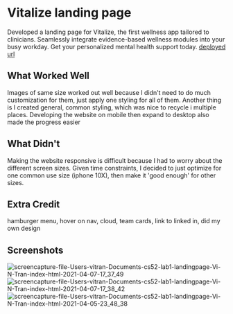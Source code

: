# Vitalize landing page
Developed a landing page for Vitalize, the first wellness app tailored to clinicians. Seamlessly integrate evidence-based wellness modules into your busy workday. Get your personalized mental health support today.
[deployed url](https://dartmouth-cs52-21s.github.io/lab1-landingpage-Vi-N-Tran/)

## What Worked Well
Images of same size worked out well because I didn't need to do much customization for them, just apply one styling for all of them. Another thing is I created general, common styling, which was nice to recycle i multiple places. Developing the website on mobile then expand to desktop also made the progress easier

## What Didn't
Making the website responsive is difficult because I had to worry about the different screen sizes. Given time constraints, I decided to just optimize for one common use size (iphone 10X), then make it 'good enough' for other sizes. 

## Extra Credit
hamburger menu, hover on nav, cloud, team cards, link to linked in, did my own design

## Screenshots
![screencapture-file-Users-vitran-Documents-cs52-lab1-landingpage-Vi-N-Tran-index-html-2021-04-07-17_37_49](https://user-images.githubusercontent.com/56491776/113951231-00f14f80-97c8-11eb-929e-457028c79eb5.png)
![screencapture-file-Users-vitran-Documents-cs52-lab1-landingpage-Vi-N-Tran-index-html-2021-04-07-17_38_42](https://user-images.githubusercontent.com/56491776/113951274-1c5c5a80-97c8-11eb-9533-3c40ad9ad2a5.png)
![screencapture-file-Users-vitran-Documents-cs52-lab1-landingpage-Vi-N-Tran-index-html-2021-04-05-23_48_38](https://user-images.githubusercontent.com/56491776/113962559-c7770f00-97dc-11eb-8769-a0e8332432c2.png)

